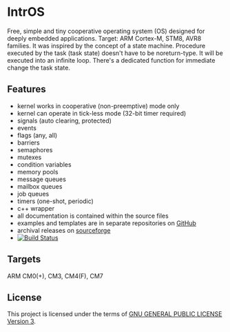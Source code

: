 IntrOS
=======

Free, simple and tiny cooperative operating system (OS) designed for deeply embedded applications.
Target: ARM Cortex-M, STM8, AVR8 families.
It was inspired by the concept of a state machine.
Procedure executed by the task (task state) doesn't have to be noreturn-type.
It will be executed into an infinite loop.
There's a dedicated function for immediate change the task state.

Features
--------

- kernel works in cooperative (non-preemptive) mode only
- kernel can operate in tick-less mode (32-bit timer required)
- signals (auto clearing, protected)
- events
- flags (any, all)
- barriers
- semaphores
- mutexes
- condition variables
- memory pools
- message queues
- mailbox queues
- job queues
- timers (one-shot, periodic)
- c++ wrapper
- all documentation is contained within the source files
- examples and templates are in separate repositories on [GitHub](https://github.com/stateos)
- archival releases on [sourceforge](https://sourceforge.net/projects/intros.stateos.p)
- [![Build Status](https://travis-ci.org/stateos/IntrOS.svg)](https://travis-ci.org/stateos/IntrOS)

Targets
-------

ARM CM0(+), CM3, CM4(F), CM7

License
-------

This project is licensed under the terms of [GNU GENERAL PUBLIC LICENSE Version 3](http://www.gnu.org/philosophy/why-not-lgpl.html).
